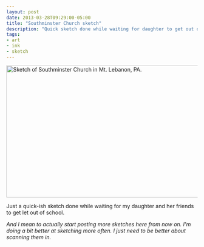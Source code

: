 ```yaml
---
layout: post
date: 2013-03-28T09:29:00-05:00
title: "Southminster Church sketch"
description: "Quick sketch done while waiting for daughter to get out of school."
tags:
- art
- ink
- sketch
---
```

<div class="embedded-large-sketch">
  <a id="southminster-church" class="fancybox" href="http://farm9.staticflickr.com/8376/8595123255_b4ef9337e1_o.png" title="Sketch of Southminster Church in Mt. Lebanon, PA."><img src="http://farm9.staticflickr.com/8512/8595123269_44aef4ce18_o.png" width="550" height="348" alt="Sketch of Southminster Church in Mt. Lebanon, PA." /></a>
</div>

Just a quick-ish sketch done while waiting for my daughter and her friends to get let out of school.

_And I mean to actually start posting more sketches here from now on. I'm doing a bit better at sketching more often. I just need to be better about scanning them in._

